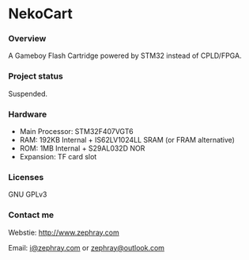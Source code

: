 NekoCart
========

### Overview

A Gameboy Flash Cartridge powered by STM32 instead of CPLD/FPGA.

### Project status

Suspended.

### Hardware

 * Main Processor: STM32F407VGT6
 * RAM: 192KB Internal + IS62LV1024LL SRAM (or FRAM alternative)
 * ROM: 1MB Internal + S29AL032D NOR
 * Expansion: TF card slot

### Licenses

GNU GPLv3

### Contact me

Webstie: http://www.zephray.com

Email: i@zephray.com or zephray@outlook.com
